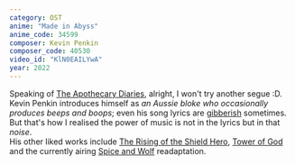 ```yaml
---
category: OST
anime: "Made in Abyss"
anime_code: 34599
composer: Kevin Penkin
composer_code: 40530
video_id: "KlN0EAILYwA"
year: 2022
---
```

Speaking of <a href="https://myanimelist.net/anime/54492">The Apothecary Diaries</a>, alright, I won't try another segue :D.
<br>
Kevin Penkin introduces himself as <i>an Aussie bloke who occasionally produces beeps and boops</i>; even his song lyrics are <a href="https://youtu.be/mnRoh0lGxwM">gibberish</a> sometimes. But that's how I realised the power of music is not in the lyrics but in that <i>noise</i>.
<br>
His other liked works include <a href="https://myanimelist.net/anime/35790">The Rising of the Shield Hero</a>, <a href="https://myanimelist.net/anime/40221">Tower of God</a> and the currently airing <a href="https://myanimelist.net/anime/51122">Spice and Wolf</a> readaptation.